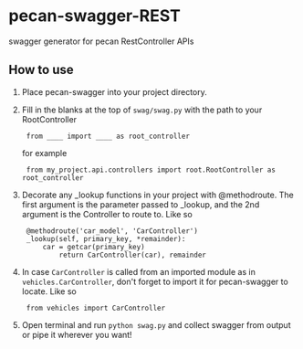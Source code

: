 # pecan-swagger-REST
swagger generator for pecan RestController APIs

## How to use

1. Place pecan-swagger into your project directory.
2. Fill in the blanks at the top of `swag/swag.py` with the path to your RootController

        from ____ import ____ as root_controller
    for example

        from my_project.api.controllers import root.RootController as root_controller

3. Decorate any _lookup functions in your project with @methodroute. The first argument
is the parameter passed to _lookup, and the 2nd argument is the Controller to route to. Like so
        
        @methodroute('car_model', 'CarController')
        _lookup(self, primary_key, *remainder):
            car = getcar(primary_key)
                return CarController(car), remainder

4. In case `CarController` is called from an imported module as in `vehicles.CarController`,
don't forget to import it for pecan-swagger to locate. Like so

        from vehicles import CarController

5. Open terminal and run `python swag.py` and collect swagger from output or pipe it wherever you want!